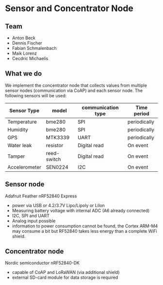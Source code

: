 # Sensor and Concentrator Node

## Team

- Anton Beck
- Dennis Fischer
- Fabian Schmalenbach
- Maik Lorenz
- Cecdric Michaelis

## What we do

We implement the concentrator node that collects values from multiple sensor nodes (communication via CoAP) and each sensor node. 
The following sensors will be used:

| Sensor Type   | model       | communication  type | Time period  |
|---------------|-------------|---------------------|--------------|
| Temperature   | bme280      | SPI                 | periodically |
| Humidity      | bme280      | SPI                 | periodically |
| GPS           | MTK3339     | UART                | periodically |
| Water leak    | resistor    | Digital read        | On event     |
| Tamper        | reed-switch | Digital read        | On event     |
| Accelerometer | SEN0224     | I2C                 | On event     |

## Sensor node
Adafruit Feather nRF52840 Express

- power via USB or 4.2/3.7V Lipo/Lipoly or LiIon
- Measuring battery voltage with internal ADC (A6 already connected)
- I2C, SPI and UART
- Analog input possible
- information to power consumption cannot be found, the Cortex ARM-M4 may consume a bit but RF52840 takes less energy than a complete WiFi shield. 

## Concentrator node
Nordic semiconductor nRF52840-DK

- capable of CoAP and LoRaWAN (via additional shield)
- external SD-card module for data storage is required
